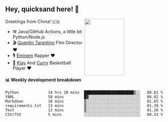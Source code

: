 ## Hey, quicksand here! 🏃
[<img align="right" width="50%" height='180' src="https://quicksandznzn.github.io/image/warriors.jpg">](https://github.com/quicksandznzn)
<!--
[<img align="right" width="50%" src="https://github-readme-stats.vercel.app/api?username=quicksandznzn&theme=dark&show_icons=true">](https://github.com/quicksandznzn)
-->


Greetings from China! 🇨🇳

- ⚒️ Java/GitHub Actions, a little bit Python/Node.js
- 🎬 [Quentin Tarantino](https://www.instagram.com/tarantinoxx/) Film Director ❤️
- 🎙 [Eminem](https://www.instagram.com/eminem/) Rapper ❤️
- 🏀 [Klay](https://www.instagram.com/klaythompson/) And [Curry](https://www.instagram.com/stephencurry30/) Basketball Player ❤️


#### :bar_chart: Weekly development breakdown
<!--START_SECTION:waka-->

```text
Python             14 hrs 28 mins  ██████████████████████▒░░   88.81 %
YAML               58 mins         █▓░░░░░░░░░░░░░░░░░░░░░░░   06.02 %
Markdown           16 mins         ▒░░░░░░░░░░░░░░░░░░░░░░░░   01.65 %
requirements.txt   13 mins         ▒░░░░░░░░░░░░░░░░░░░░░░░░   01.39 %
Text               12 mins         ▒░░░░░░░░░░░░░░░░░░░░░░░░   01.26 %
CSV/TSV            5 mins          ░░░░░░░░░░░░░░░░░░░░░░░░░   00.53 %
```

<!--END_SECTION:waka-->
